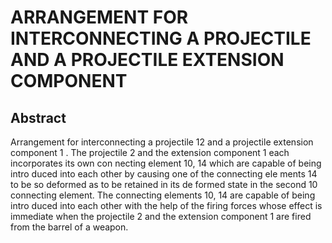 # ARRANGEMENT FOR INTERCONNECTING A PROJECTILE AND A PROJECTILE EXTENSION COMPONENT

## Abstract
Arrangement for interconnecting a projectile 12 and a projectile extension component 1 . The projectile 2 and the extension component 1 each incorporates its own con necting element 10, 14 which are capable of being intro duced into each other by causing one of the connecting ele ments 14 to be so deformed as to be retained in its de formed state in the second 10 connecting element. The connecting elements 10, 14 are capable of being intro duced into each other with the help of the firing forces whose effect is immediate when the projectile 2 and the extension component 1 are fired from the barrel of a weapon.